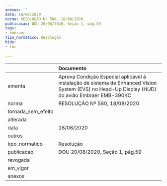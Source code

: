 ```yaml
---
anexos: ''
data: 18/08/2020
norma: RESOLUÇÃO Nº 580, 18/08/2020
publicacao: DOU 20/08/2020, Seção 1, pág.59
tags:
- embraer
tipo_normatico: Resolução
hide: 
- toc 
 
---
```


|                    | Documento                                                                                                                                      |
|:-------------------|:-----------------------------------------------------------------------------------------------------------------------------------------------|
| ementa             | Aprova Condição Especial aplicável à instalação de sistema de Enhanced Vision System (EVS) no Head-Up Display (HUD) do avião Embraer EMB-390KC |
| norma              | RESOLUÇÃO Nº 580, 18/08/2020                                                                                                                   |
| tornada_sem_efeito |                                                                                                                                                |
| alterada           |                                                                                                                                                |
| data               | 18/08/2020                                                                                                                                     |
| outros             |                                                                                                                                                |
| tipo_normatico     | Resolução                                                                                                                                      |
| publicacao         | DOU 20/08/2020, Seção 1, pág.59                                                                                                                |
| revogada           |                                                                                                                                                |
| em_vigor           |                                                                                                                                                |
| anexos             |                                                                                                                                                |